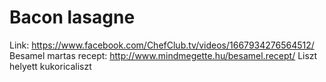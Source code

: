 # Bacon lasagne

Link: https://www.facebook.com/ChefClub.tv/videos/1667934276564512/
Besamel martas recept: http://www.mindmegette.hu/besamel.recept/
Liszt helyett kukoricaliszt